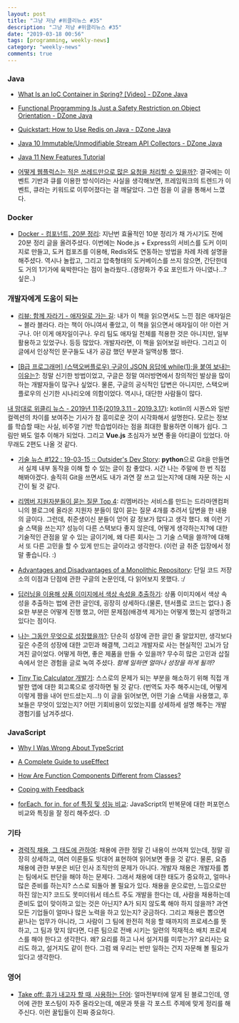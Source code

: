 ```yaml
---
layout: post
title: "그냥 저냥 #위클리뉴스 #35"
description: "그냥 저냥 #위클리뉴스 #35"
date: "2019-03-18 00:56"
tags: [programming, weekly-news]
category: "weekly-news"
comments: true
---
```


### Java

* [What Is an IoC Container in Spring? [Video] - DZone Java](https://dzone.com/articles/what-is-ioc-container-in-spring-what-is-the-spring?utm_medium=feed&utm_source=feedpress.me&utm_campaign=Feed:%20dzone%2Fjava)

* [Functional Programming Is Just a Safety Restriction on Object Orientation - DZone Java](https://dzone.com/articles/inversion-of-coupling-control-1?utm_medium=feed&utm_source=feedpress.me&utm_campaign=Feed:%20dzone%2Fjava)

* [Quickstart: How to Use Redis on Java - DZone Java](https://dzone.com/articles/quickstart-how-to-use-redis-on-java?utm_medium=feed&utm_source=feedpress.me&utm_campaign=Feed:%20dzone%2Fjava)

* [Java 10 Immutable/Unmodifiable Stream API Collectors - DZone Java](https://dzone.com/articles/java-10-immutableunmodifiable-stream-api-collector?utm_medium=feed&utm_source=feedpress.me&utm_campaign=Feed:%20dzone%2Fjava)

* [Java 11 New Features Tutorial](https://examples.javacodegeeks.com/core-java/java-11-new-features-tutorial/)

* [어떻게 웹플럭스는 적은 쓰레드만으로 많은 요청을 처리할 수 있을까?](https://perfectacle.github.io/2019/03/10/how-can-webflux-process-huge-requests-with-fewer-threads/): 결국에는 이벤트 기반과 큐를 이용한 방식이라는 사실을 생각해보면, 프레임워크의 트렌드가 이벤트, 큐라는 키워드로 이루어졌다는 걸 깨달았다. 그런 점을 이 글을 통해서 느꼈다. 


### Docker

* [Docker - 컴포넌트, 20분 정리](https://www.sangkon.com/2019/03/12/hands-on-docker-part2/): 지난번 효율적인 10분 정리가 채 가시기도 전에 20분 정리 글을 올려주셨다. 이번에는 Node.js + Express의 서비스를 도커 이미지로 만들고, 도커 컴포즈를 이용해, Redis와도 연동하는 방법을 차례 차례 설명을 해주셨다. 역시나 놀랍고, 그리고 압축형태의 도커베이스를 쓰지 않으면, 간단한데도 거의 1기가에 육박한다는 점이 놀라웠다..(경량화가 주요 포인트가 아니였나...? 싶은..)

### 개발자에게 도움이 되는

* [리뷰: 함께 자라기 - 애자일로 가는 길](https://blog.gaerae.com/2019/03/book-agile.html): 내가 이 책을 읽으면서도 느낀 점은 애자일은 ~ 블라 블라다. 라는 책이 아니여서 좋았고, 이 책을 읽으면서 애자일이 아! 이런 거구나. 아! 이게 애자일이구나. 우리 팀도 애자일 전체를 적용한 것은 아니지만, 일부 활용하고 있었구나. 등등 많았다. 개발자라면, 이 책을 읽어보길 바란다. 그리고 이 글에서 인상적인 문구들도 내가 공감 했던 부분과 일맥상통 했다. 

* [[B급 프로그래머] (스택오버플로우) 구글이 JSON 응답에 while(1);을 붙여 보내는 이유는?](http://jhrogue.blogspot.com/2019/03/b-json-while1.html): 정말 신기한 방법이었고, 구글은 정말 여러방면에서 창의적인 발상을 많이 하는 개발자들이 많구나 싶었다. 물론, 구글의 공식적인 답변은 아니지만, 스택오버플로우의 신기한 시나리오에 의함이었다. 역시나, 대단한 사람들이 많다.

[내 맘대로 위클리 뉴스 - 2019년 11주(2019.3.11 - 2019.3.17)](https://www.sangkon.com/2019/03/16/sigamdream_weekly_2019_11/): kotlin의 시퀀스와 일반 컬렉션의 차이를 보여주는 기사가 참 흥미로운 것이 시각화해서 설명한다. 모르는 정보를 학습할 때는 사실, 비주얼 기반 학습법이라는 점을 최대한 활용하면 이해가 쉽다. 그림만 봐도 얼추 이해가 되었다. 그리고 **Vue.js** 초심자가 보면 좋을 아티클이 있었다. 아무래도 2편도 나올 것 같다. 

* [기술 뉴스 #122 : 19-03-15 :: Outsider's Dev Story](https://blog.outsider.ne.kr/1434): **python**으로 Git을 만들면서 실제 내부 동작을 이해 할 수 있는 글이 참 좋았다. 시간 나는 주말에 한 번 직접 해봐야겠다. 솔직히 Git을 쓰면서도 내가 과연 잘 쓰고 있는지?에 대해 자문 하는 시간이 될 것 같다. 

* [리멤버 지원자분들이 묻는 질문 Top 4](http://blog.dramancompany.com/2019/03/%EB%A6%AC%EB%A9%A4%EB%B2%84-%EC%A7%80%EC%9B%90%EC%9E%90%EB%B6%84%EB%93%A4%EC%9D%B4-%EB%AC%BB%EB%8A%94-%EC%A7%88%EB%AC%B8-top-4/): 리멤버라는 서비스를 만드는 드라마앤컴퍼니의 블로그에 올라온 지원자 분들이 많이 묻는 질문 4개를 추려서 답변을 한 내용의 글이다. 그런데, 취준생이신 분들이 얻어 갈 정보가 많다고 생각 했다. 왜 이런 기술 스택을 쓰는지? 성능이 다른 스택보다 좋지 않은데, 어떻게 생각하는지?에 대한 기술적인 관점을 알 수 있는 글이기에, 왜 다른 회사는 그 기술 스택을 쓸까?에 대해서 또 다른 고민을 할 수 있게 만드는 글이라고 생각한다. (이런 글 취준 입장에서 정말 좋습니다. :)

* [Advantages and Disadvantages of a Monolithic Repository](https://people.engr.ncsu.edu/ermurph3/papers/seip18.pdf): 단일 코드 저장소의 이점과 단점에 관한 구글의 논문인데, 다 읽어보지 못했다. :/

* [딥러닝을 이용해 상품 이미지에서 색상 속성을 추출하기](https://tmondev.blog.me/221482642227): 상품 이미지에서 색상 속성을 추출하는 법에 관한 글인데, 굉장히 상세하다.(물론, 텐서플로 코드는 없다.) 중요한 부분은 어떻게 진행 했고, 어떤 문제점(배경색 제거)는 어떻게 했는지 설명하고 있다는 점이다. 

* [나는 그동안 무엇으로 성장했을까?](http://huns.me/development/2281): 단순히 성장에 관한 글인 줄 알았지만, 생각보다 깊은 수준의 성장에 대한 고민과 해결책, 그리고 개발자로 사는 현실적인 고뇌가 담겨진 글이었다. 어떻게 하면, 좋은 제품을 만들 수 있을까? 무수히 많은 고민과 삽질 속에서 얻은 경험을 글로 녹여 주셨다. *함께 일하면 얼마나 성장을 하게 될까?*

* [Tiny Tip Calculator 개발기](https://edykim.com/ko/post/postmortem-tiny-tip-calculator/): 스스로의 문제가 되는 부분을 해소하기 위해 직접 개발한 앱에 대한 회고록으로 생각하면 될 것 같다. (번역도 자주 해주시는데, 어떻게 이렇게 짬을 내어 만드셨는지...!) 이 글을 읽어보면, 어떤 기술 스택을 사용했고, 후보들은 무엇이 있었는지? 어떤 기회비용이 있었는지를 상세하세 설명 해주는 개발 경험기를 남겨주셨다.  

### JavaScript

* [Why I Was Wrong About TypeScript](https://www.youtube.com/watch?v=AQOEZVG2WY0)

* [A Complete Guide to useEffect](https://overreacted.io/a-complete-guide-to-useeffect/)

* [How Are Function Components Different from Classes?](https://overreacted.io/how-are-function-components-different-from-classes/)

* [Coping with Feedback](https://overreacted.io/coping-with-feedback/)

* [forEach, for in, for of 특징 및 성능 비교](https://medium.com/sjk5766/foreach-for-in-for-of-%ED%8A%B9%EC%A7%95-%EB%B0%8F-%EC%84%B1%EB%8A%A5-%EB%B9%84%EA%B5%90-47a77464b034?fbclid=IwAR2QRb7Td3x8tN-qNfSJcBlNkSdS_dIgZ-RNzim4y_7yUVptqNVeuz7nk_c): JavaScript의 반복문에 대한 퍼포먼스 비교와 특징을 잘 정리 해주셨다. :D

### 기타

* [경력직 채용, 그 태도에 관하여](https://ppss.kr/archives/141428): 채용에 관한 정말 긴 내용이 쓰여져 있는데, 정말 굉장히 상세하고, 여러 이론들도 빗대어 표현하여 읽어보면 좋을 것 같다. 물론, 요즘 채용에 관한 부분은 비단 인사 조직만의 문제가 아니다. 개발자 채용은 개발자를 뽑는 팀에서도 판단을 해야 하는 문제다. 그래서 채용에 대한 태도가 중요하고, 얼마나 많은 준비를 하는지? 스스로 되돌아 볼 필요가 있다. 채용을 운으로만, 느낌으로만 하진 않는지? 코드도 못미더워서 테스트 주도 개발을 한다는 데, 사람을 채용하는데 준비도 없이 맞이하고 있는 것은 아닌지? A가 되지 않도록 해야 하지 않을까? 과연 모든 기업들이 얼마나 많은 노력을 하고 있는지? 궁금하다. 그리고 채용은 뽑으면 끝!나는 업무가 아니라, 그 사람이 그 팀에 완전히 적응 할 때까지의 프로세스를 뜻하고, 그 팀과 맞지 않다면, 다른 팀으로 전배 시키는 일련의 적재적소 배치 프로세스를 해야 한다고 생각한다. 왜? 요리를 하고 나서 설거지를 미루는가? 요리사는 요리도 하고, 설거지도 같이 한다. 그럼 왜 우리는 반만 일하는 건지 자문해 볼 필요가 있다고 생각한다.  

### 영어

* [Take off: 휴가 내고자 할 때, 사용하는 단어](https://blog.naver.com/somienglish/221458572256): 얼마전부터에 알게 된 블로그인데, 영어에 관한 포스팅이 자주 올라오는데, 예문과 뜻을 각 포스트 주제에 맞게 정리를 해주신다. 이런 꿀팁들이 진짜 중요하다. 
